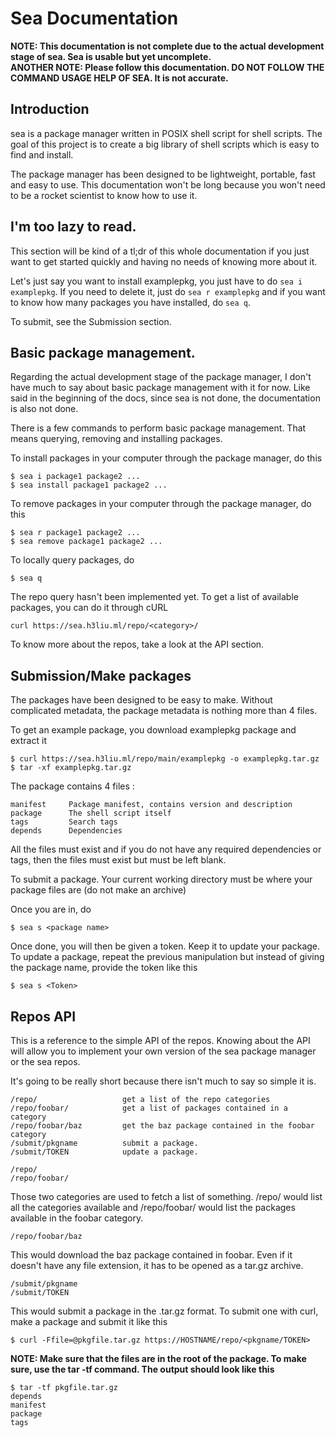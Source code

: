 # Sea Documentation
**NOTE: This documentation is not complete due to the actual development stage of sea. Sea is usable but yet uncomplete.**  
**ANOTHER NOTE: Please follow this documentation. DO NOT FOLLOW THE COMMAND USAGE HELP OF SEA. It is not accurate.**

## Introduction
sea is a package manager written in POSIX shell script for shell scripts. The goal of this project is to create a big library of shell scripts which is easy to find and install.

The package manager has been designed to be lightweight, portable, fast and easy to use. This documentation won't be long because you won't need to be a rocket scientist to know how to use it.

## I'm too lazy to read.

This section will be kind of a tl;dr of this whole documentation if you just want to get started quickly and having no needs of knowing more about it.

Let's just say you want to install examplepkg, you just have to do `sea i examplepkg`. If you need to delete it, just do `sea r examplepkg` and if you want to know how many packages you have installed, do `sea q`.

To submit, see the Submission section.

## Basic package management.

Regarding the actual development stage of the package manager, I don't have much to say about basic package management with it for now. Like said in the beginning of the docs, since sea is not done, the documentation is also not done.

There is a few commands to perform basic package management. That means querying, removing and installing packages.

To install packages in your computer through the package manager, do this
```
$ sea i package1 package2 ...
$ sea install package1 package2 ...
```

To remove packages in your computer through the package manager, do this
```
$ sea r package1 package2 ...
$ sea remove package1 package2 ...
```

To locally query packages, do
```
$ sea q
```

The repo query hasn't been implemented yet. To get a list of available packages, you can do it through cURL
```
curl https://sea.h3liu.ml/repo/<category>/
```

To know more about the repos, take a look at the API section.

## Submission/Make packages

The packages have been designed to be easy to make. Without complicated metadata, the package metadata is nothing more than 4 files.

To get an example package, you download examplepkg package and extract it
```
$ curl https://sea.h3liu.ml/repo/main/examplepkg -o examplepkg.tar.gz
$ tar -xf examplepkg.tar.gz
```

The package contains 4 files :
```
manifest     Package manifest, contains version and description
package      The shell script itself
tags         Search tags
depends      Dependencies
```

All the files must exist and if you do not have any required dependencies or tags, then the files must exist but must be left blank.

To submit a package. Your current working directory must be where your package files are (do not make an archive)

Once you are in, do
```
$ sea s <package name>
```

Once done, you will then be given a token. Keep it to update your package. To update a package, repeat the previous manipulation but instead of giving the package name, provide the token like this
```
$ sea s <Token>
```

## Repos API

This is a reference to the simple API of the repos. Knowing about the API will allow you to implement your own version of the sea package manager or the sea repos.

It's going to be really short because there isn't much to say so simple it is.

```
/repo/                   get a list of the repo categories
/repo/foobar/            get a list of packages contained in a category
/repo/foobar/baz         get the baz package contained in the foobar category
/submit/pkgname          submit a package.
/submit/TOKEN            update a package.
```

```
/repo/
/repo/foobar/
```
Those two categories are used to fetch a list of something. /repo/ would list all the categories available and /repo/foobar/ would list the packages available in the foobar category.

```
/repo/foobar/baz
```
This would download the baz package contained in foobar. Even if it doesn't have any file extension, it has to be opened as a tar.gz archive.

```
/submit/pkgname
/submit/TOKEN
```
This would submit a package in the .tar.gz format. To submit one with curl, make a package and submit it like this
```
$ curl -Ffile=@pkgfile.tar.gz https://HOSTNAME/repo/<pkgname/TOKEN>
```

**NOTE: Make sure that the files are in the root of the package. To make sure, use the tar -tf command. The output should look like this**
```
$ tar -tf pkgfile.tar.gz
depends
manifest
package
tags
```
